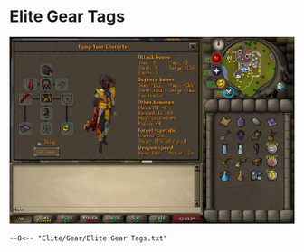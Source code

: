 # Elite Gear Tags

![Elite Gear](../images/Elite%20Gear.png)

``` title=""
--8<-- "Elite/Gear/Elite Gear Tags.txt"
```